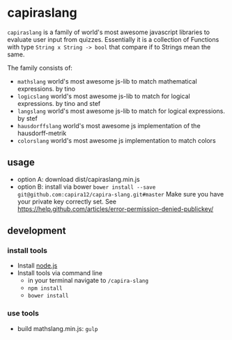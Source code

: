 # capiraslang
`capiraslang` is a family of world's most awesome javascript libraries to evaluate user input from quizzes.
Essentially it is a collection of Functions with type `String x String -> bool` that compare if to Strings mean the same. 

The family consists of:
- `mathslang` world's most awesome js-lib to match mathematical expressions. by tino 
- `logicslang` world's most awesome js-lib to match for logical expressions. by tino and stef
- `langslang`  world's most awesome js-lib to match for logical expressions. by stef
- `hausdorffslang` world's most awesome js implementation of the hausdorff-metrik 
- `colorslang` world's most awesome js implementation to match colors 

## usage 
- option A: download dist/capiraslang.min.js
- option B: install via bower `bower install --save git@github.com:capira12/capira-slang.git#master`
Make sure you have your private key correctly set. See https://help.github.com/articles/error-permission-denied-publickey/


## development

### install tools 
- Install [node.js](https://nodejs.org/download/)
- Install tools via command line
	- in your terminal navigate to `/capira-slang`
	- `npm install`
	- `bower install`

### use tools 
- build mathslang.min.js: `gulp`
